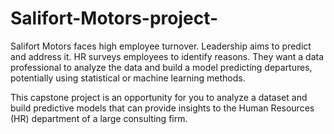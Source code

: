 # Salifort-Motors-project-
Salifort Motors faces high employee turnover. Leadership aims to predict and address it. HR surveys employees to identify reasons. They want a data professional to analyze the data and build a model predicting departures, potentially using statistical or machine learning methods.

This capstone project is an opportunity for you to analyze a dataset and build predictive models that can provide insights to the Human Resources (HR) department of a large consulting firm.
